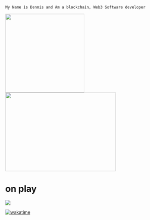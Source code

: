 ```
My Name is Dennis and Am a blockchain, Web3 Software developer
```

<img src="https://media0.giphy.com/media/765ccrAiB0g9z6EApL/giphy.gif?cid=ecf05e474jorlk14iq71lc92cyka3wjgwb9afrndd8fkft4g&rid=giphy.gif&ct=g" width="250" height="250" /><img src="https://media.giphy.com/media/PpVjpSOjZDn9lfPE2L/giphy.gif" width="350" height="250" />

# on play
<p>
<a href="https://spotify-github-profile.vercel.app/api/view?uid=31tgnwjszvmdjuof7uuziii3n6y4&redirect=true">
<img src="https://spotify-github-profile.vercel.app/api/view?uid=31tgnwjszvmdjuof7uuziii3n6y4&cover_image=true&theme=novatorem&show_offline=false&bar_color=53b14f&bar_color_cover=false" />
  </a>
</p>

[![wakatime](https://wakatime.com/badge/user/c0971448-fd44-49e6-a4cd-84cb788254c2.svg)](https://wakatime.com/@c0971448-fd44-49e6-a4cd-84cb788254c2)
